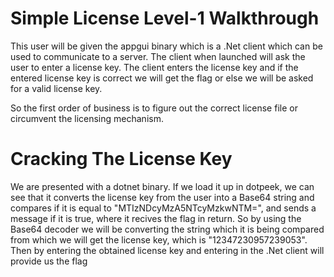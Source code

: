 # Simple License Level-1 Walkthrough

This user will be given the appgui binary which is a .Net client which can be used to communicate to a server.
The client when launched will ask the user to enter a license key. The client enters the license key and if the entered license key is correct we will get the flag or else we will be asked for a valid license key.

So the first order of business is to figure out the correct license file or circumvent the licensing mechanism.

# Cracking The License Key

We are presented with a dotnet binary. If we load it up in dotpeek, we can see that it converts the license key from the user into a Base64 string and compares if it is equal to "MTIzNDcyMzA5NTcyMzkwNTM=", and sends a message if it is true, where it recives the flag in return.
So by using the Base64 decoder we will be converting the string which it is being compared from which we will get the license key, which is "12347230957239053".
Then by entering the obtained license key and entering in the .Net client will provide us the flag
